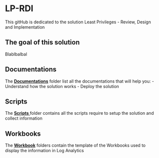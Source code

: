 # LP-RDI
This gitHub is dedicated to the solution Least Privileges - Review, Design and Implementation

## The goal of this solution
Blablbalbal

## Documentations
The  [**Documentations**](https://github.com/B1129E5/LP-RDI/tree/main/Documentation) folder list all the documentations that will help you:
    - Understand how the solution works
    - Deploy the solution

## Scripts
The  [**Scripts** ](https://github.com/B1129E5/LP-RDI/tree/main/Scripts)folder contains all the scripts require to setup the solution and collect information

## Workbooks
The [**Workbook**](https://github.com/B1129E5/LP-RDI/tree/main/Workbooks) folders contain the template of the Workbooks used to display the information in Log Analytics